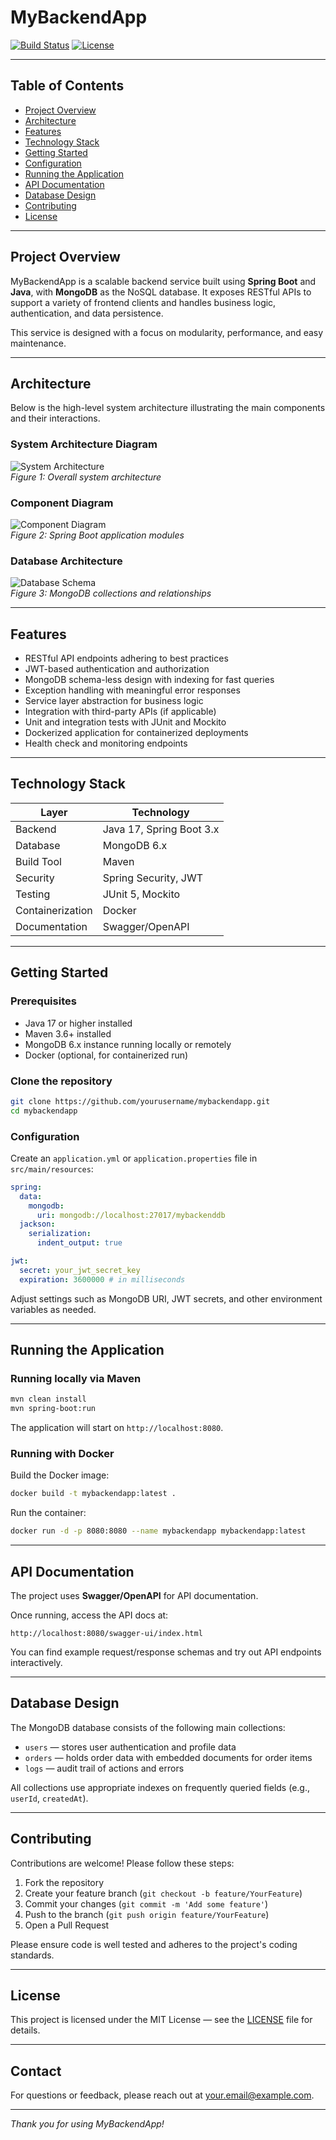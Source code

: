 # MyBackendApp

[![Build Status](https://img.shields.io/badge/build-passing-brightgreen)]()
[![License](https://img.shields.io/badge/license-MIT-blue)]()

---

## Table of Contents

- [Project Overview](#project-overview)  
- [Architecture](#architecture)  
- [Features](#features)  
- [Technology Stack](#technology-stack)  
- [Getting Started](#getting-started)  
- [Configuration](#configuration)  
- [Running the Application](#running-the-application)  
- [API Documentation](#api-documentation)  
- [Database Design](#database-design)  
- [Contributing](#contributing)  
- [License](#license)  

---

## Project Overview

MyBackendApp is a scalable backend service built using **Spring Boot** and **Java**, with **MongoDB** as the NoSQL database. It exposes RESTful APIs to support a variety of frontend clients and handles business logic, authentication, and data persistence.

This service is designed with a focus on modularity, performance, and easy maintenance.

---

## Architecture

Below is the high-level system architecture illustrating the main components and their interactions.

### System Architecture Diagram

![System Architecture](docs/architecture/system-architecture.png)  
*Figure 1: Overall system architecture*

### Component Diagram

![Component Diagram](docs/architecture/component-diagram.png)  
*Figure 2: Spring Boot application modules*

### Database Architecture

![Database Schema](docs/architecture/database-schema.png)  
*Figure 3: MongoDB collections and relationships*

---

## Features

- RESTful API endpoints adhering to best practices  
- JWT-based authentication and authorization  
- MongoDB schema-less design with indexing for fast queries  
- Exception handling with meaningful error responses  
- Service layer abstraction for business logic  
- Integration with third-party APIs (if applicable)  
- Unit and integration tests with JUnit and Mockito  
- Dockerized application for containerized deployments  
- Health check and monitoring endpoints  

---

## Technology Stack

| Layer           | Technology          |
|-----------------|---------------------|
| Backend         | Java 17, Spring Boot 3.x |
| Database        | MongoDB 6.x          |
| Build Tool      | Maven                |
| Security        | Spring Security, JWT |
| Testing         | JUnit 5, Mockito     |
| Containerization| Docker               |
| Documentation   | Swagger/OpenAPI      |

---

## Getting Started

### Prerequisites

- Java 17 or higher installed  
- Maven 3.6+ installed  
- MongoDB 6.x instance running locally or remotely  
- Docker (optional, for containerized run)  

### Clone the repository

```bash
git clone https://github.com/yourusername/mybackendapp.git
cd mybackendapp
```

### Configuration

Create an `application.yml` or `application.properties` file in `src/main/resources`:

```yaml
spring:
  data:
    mongodb:
      uri: mongodb://localhost:27017/mybackenddb
  jackson:
    serialization:
      indent_output: true

jwt:
  secret: your_jwt_secret_key
  expiration: 3600000 # in milliseconds
```

Adjust settings such as MongoDB URI, JWT secrets, and other environment variables as needed.

---

## Running the Application

### Running locally via Maven

```bash
mvn clean install
mvn spring-boot:run
```

The application will start on `http://localhost:8080`.

### Running with Docker

Build the Docker image:

```bash
docker build -t mybackendapp:latest .
```

Run the container:

```bash
docker run -d -p 8080:8080 --name mybackendapp mybackendapp:latest
```

---

## API Documentation

The project uses **Swagger/OpenAPI** for API documentation.

Once running, access the API docs at:

```
http://localhost:8080/swagger-ui/index.html
```

You can find example request/response schemas and try out API endpoints interactively.

---

## Database Design

The MongoDB database consists of the following main collections:

- `users` — stores user authentication and profile data  
- `orders` — holds order data with embedded documents for order items  
- `logs` — audit trail of actions and errors  

All collections use appropriate indexes on frequently queried fields (e.g., `userId`, `createdAt`).

---

## Contributing

Contributions are welcome! Please follow these steps:

1. Fork the repository  
2. Create your feature branch (`git checkout -b feature/YourFeature`)  
3. Commit your changes (`git commit -m 'Add some feature'`)  
4. Push to the branch (`git push origin feature/YourFeature`)  
5. Open a Pull Request  

Please ensure code is well tested and adheres to the project's coding standards.

---

## License

This project is licensed under the MIT License — see the [LICENSE](LICENSE) file for details.

---

## Contact

For questions or feedback, please reach out at [your.email@example.com](mailto:your.email@example.com).

---

*Thank you for using MyBackendApp!*
